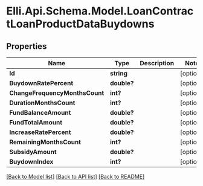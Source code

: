 # Elli.Api.Schema.Model.LoanContractLoanProductDataBuydowns
## Properties

Name | Type | Description | Notes
------------ | ------------- | ------------- | -------------
**Id** | **string** |  | [optional] 
**BuydownRatePercent** | **double?** |  | [optional] 
**ChangeFrequencyMonthsCount** | **int?** |  | [optional] 
**DurationMonthsCount** | **int?** |  | [optional] 
**FundBalanceAmount** | **double?** |  | [optional] 
**FundTotalAmount** | **double?** |  | [optional] 
**IncreaseRatePercent** | **double?** |  | [optional] 
**RemainingMonthsCount** | **int?** |  | [optional] 
**SubsidyAmount** | **double?** |  | [optional] 
**BuydownIndex** | **int?** |  | [optional] 

[[Back to Model list]](../README.md#documentation-for-models) [[Back to API list]](../README.md#documentation-for-api-endpoints) [[Back to README]](../README.md)

